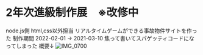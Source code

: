 # 2年次進級制作展　※改修中
node.js側
html,css以外担当
リアルタイムゲームができる事故物件サイトを作った
制作期間 2022-02-01 → 2021-03-10
焦って書いてスパゲッティコードになってしまった
概要↓
![IMG_0700](https://user-images.githubusercontent.com/77332271/164844428-47e530eb-e16b-4742-8701-45db04b4121c.JPG)
